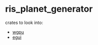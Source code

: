 # ris_planet_generator

crates to look into: 
- [wgpu](https://crates.io/crates/wgpu)
- [egui](https://crates.io/crates/egui)
